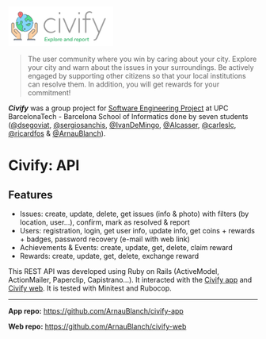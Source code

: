 <img src="pics/logo.png" height=80 />

> The user community where you win by caring about your city. Explore your city and warn about the issues in your surroundings. Be actively engaged by supporting other citizens so that your local institutions can resolve them. In addition, you will get rewards for your commitment!

***Civify*** was a group project for [Software Engineering Project](https://www.fib.upc.edu/en/studies/bachelors-degrees/bachelor-degree-informatics-engineering/curriculum/syllabus/PES) at UPC BarcelonaTech - Barcelona School of Informatics done by seven students ([@dsegoviat](https://github.com/dsegoviat), [@sergiosanchis](https://github.com/sergiosanchis), [@IvanDeMingo](https://github.com/IvanDeMingo), [@Alcasser](https://github.com/Alcasser), [@carleslc](https://github.com/carleslc), [@ricardfos](https://github.com/ricardfos) & [@ArnauBlanch](https://github.com/ArnauBlanch)).
# Civify: API
## Features
* Issues: create, update, delete, get issues (info & photo) with filters (by location, user...), confirm, mark as resolved & report
* Users: registration, login, get user info, update info, get coins + rewards + badges, password recovery (e-mail with web link)
* Achievements & Events: create, update, get, delete, claim reward
* Rewards: create, update, get, delete, exchange reward

This REST API was developed using Ruby on Rails (ActiveModel, ActionMailer, Paperclip, Capistrano...). It interacted with the [Civify app](https://github.com/ArnauBlanch/civify-app) and [Civify web](https://github.com/ArnauBlanch/civify-web). It is tested with Minitest and Rubocop.

---
**App repo:** https://github.com/ArnauBlanch/civify-app

**Web repo:** https://github.com/ArnauBlanch/civify-web
